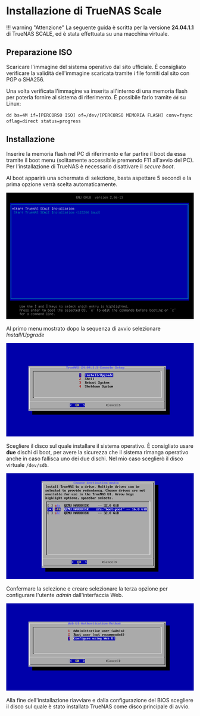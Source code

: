 # Installazione di TrueNAS Scale

!!! warning "Attenzione"
    La seguente guida è scritta per la versione **24.04.1.1** di TrueNAS SCALE, ed è stata effettuata su una macchina virtuale.


## Preparazione ISO

Scaricare l'immagine del sistema operativo dal sito ufficiale. È consigliato verificare la validità dell'immagine scaricata tramite i file forniti dal sito con PGP o SHA256.

Una volta verificata l'immagine va inserita all'interno di una memoria flash per poterla fornire al sistema di riferimento. È possibile farlo tramite `dd` su Linux:

```
dd bs=4M if=[PERCORSO ISO] of=/dev/[PERCORSO MEMORIA FLASH] conv=fsync oflag=direct status=progress
```

## Installazione

Inserire la memoria flash nel PC di riferimento e far partire il boot da essa tramite il boot menu (solitamente accessibile premendo F11 all'avvio del PC). Per l'installazione di TrueNAS è necessario disattivare il *secure boot*.

Al boot apparirà una schermata di selezione, basta aspettare 5 secondi e la prima opzione verrà scelta automaticamente.

![](/assets/boot.png)

Al primo menu mostrato dopo la sequenza di avvio selezionare *Install/Upgrade*

![](/assets/install-upgrade.png)

Scegliere il disco sul quale installare il sistema operativo. È consigliato usare **due** dischi di boot, per avere la sicurezza che il sistema rimanga operativo anche in caso fallisca uno dei due dischi. Nel mio caso sceglierò il disco virtuale `/dev/sdb`.

![](/assets/drive.png)

Confermare la selezione e creare selezionare la terza opzione per configurare l'utente *admin* dall'interfaccia Web.

![](/assets/admin.png)


Alla fine dell'installazione riavviare e dalla configurazione del BIOS scegliere il disco sul quale è stato installato TrueNAS come disco principale di avvio.
